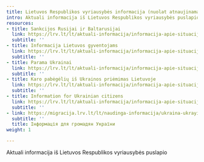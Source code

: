 ```yaml
---
title: Lietuvos Respublikos vyriausybės informacija (nuolat atnaujinama)
intro: Aktuali informacija iš Lietuvos Respublikos vyriausybės puslapio
resources:
- title: Sankcijos Rusijai ir Baltarusijai
  link: https://lrv.lt/lt/aktuali-informacija/informacija-apie-situacija-ukrainoje/aktuali-informacija-1/sankcijos-rusijai-ir-baltarusijai
  subtitle: ''
- title: Informacija Lietuvos gyventojams
  link: https://lrv.lt/lt/aktuali-informacija/informacija-apie-situacija-ukrainoje/aktuali-informacija-1/informacija-lietuvos-gyventojams
  subtitle: ''
- title: Parama Ukrainai
  link: https://lrv.lt/lt/aktuali-informacija/informacija-apie-situacija-ukrainoje/aktuali-informacija-1/parama-ukrainai
  subtitle: ''
- title: Karo pabėgėlių iš Ukrainos priėmimas Lietuvoje
  link: https://lrv.lt/lt/aktuali-informacija/informacija-apie-situacija-ukrainoje/aktuali-informacija-1/karo-pabegeliu-is-ukrainos-priemimas-lietuvoje
  subtitle: ''
- title: Information for Ukrainian citizens
  link: https://lrv.lt/lt/aktuali-informacija/informacija-apie-situacija-ukrainoje/aktuali-informacija-1/information-for-ukrainian-citizens
  subtitle: ''
- link: https://migracija.lrv.lt/lt/naudinga-informacija/ukraina-ukrayina-ukraina-ukraine/informatsiia-dlia-gromadian-ukrayini
  subtitle: ''
  title: Інформація для громадян України
weight: 1

---
```

Aktuali informacija iš Lietuvos Respublikos vyriausybės puslapio